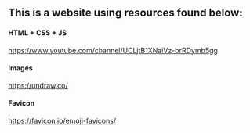## This is a website using resources found below:

#### HTML + CSS + JS

https://www.youtube.com/channel/UCLjtB1XNaiVz-brRDymb5gg

#### Images

https://undraw.co/

#### Favicon

https://favicon.io/emoji-favicons/
